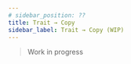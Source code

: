 ```yaml
---
# sidebar_position: ??
title: Trait → Copy
sidebar_label: Trait → Copy (WIP)
---
```


> Work in progress

